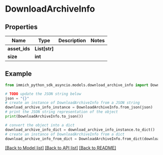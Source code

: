 # DownloadArchiveInfo


## Properties

Name | Type | Description | Notes
------------ | ------------- | ------------- | -------------
**asset_ids** | **List[str]** |  | 
**size** | **int** |  | 

## Example

```python
from immich_python_sdk_asyncio.models.download_archive_info import DownloadArchiveInfo

# TODO update the JSON string below
json = "{}"
# create an instance of DownloadArchiveInfo from a JSON string
download_archive_info_instance = DownloadArchiveInfo.from_json(json)
# print the JSON string representation of the object
print(DownloadArchiveInfo.to_json())

# convert the object into a dict
download_archive_info_dict = download_archive_info_instance.to_dict()
# create an instance of DownloadArchiveInfo from a dict
download_archive_info_from_dict = DownloadArchiveInfo.from_dict(download_archive_info_dict)
```
[[Back to Model list]](../README.md#documentation-for-models) [[Back to API list]](../README.md#documentation-for-api-endpoints) [[Back to README]](../README.md)


